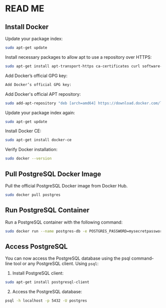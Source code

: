 # READ ME

## Install Docker

Update your package index:

```bash
sudo apt-get update
```

Install necessary packages to allow apt to use a repository over HTTPS:

```bash
sudo apt-get install apt-transport-https ca-certificates curl software-properties-common
```

Add Docker’s official GPG key:

```bash
Add Docker’s official GPG key:
```

Add Docker's official APT repository:

```bash
sudo add-apt-repository "deb [arch=amd64] https://download.docker.com/linux/ubuntu $(lsb_release -cs) stable"
```

Update your package index again:

```bash
sudo apt-get update
```

Install Docker CE:

```bash
sudo apt-get install docker-ce
```

Verify Docker installation:

```bash
sudo docker --version
```
## Pull PostgreSQL Docker Image

Pull the official PostgreSQL Docker image from Docker Hub.

```bash
sudo docker pull postgres
```

## Run PostgreSQL Container

Run a PostgreSQL container with the following command:

```bash
sudo docker run --name postgres-db -e POSTGRES_PASSWORD=mysecretpassword -d -p 5432:5432 postgres
```

## Access PostgreSQL

You can now access the PostgreSQL database using the psql command-line tool or any PostgreSQL client.
Using ‍‍‍‍‍‍‍‍‍‍`psql`:

1. Install PostgreSQL client:

```bash
sudo apt-get install postgresql-client
```

2. Access the PostgreSQL database:

```bash
psql -h localhost -p 5432 -U postgres
```